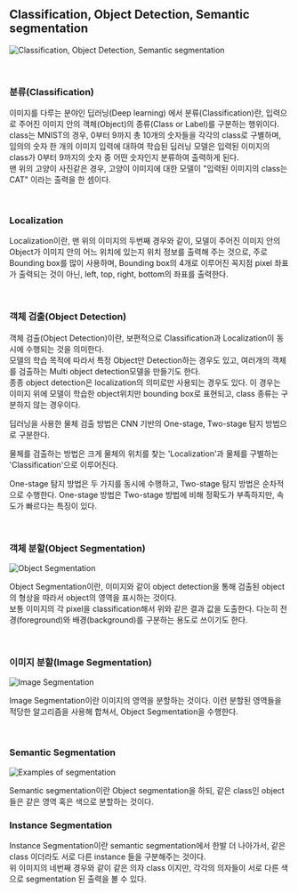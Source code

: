 ## Classification, Object Detection, Semantic segmentation
![Classification, Object Detection, Semantic segmentation](https://img1.daumcdn.net/thumb/R1280x0/?scode=mtistory2&fname=http%3A%2F%2Fcfile26.uf.tistory.com%2Fimage%2F999C58335BA4941F0FB548)

<br>

### 분류(Classification)

이미지를 다루는 분야인 딥러닝(Deep learning) 에서 분류(Classification)란, 입력으로 주어진 이미지 안의 객체(Object)의 종류(Class or Label)를 구분하는 행위이다.<br>
class는 MNIST의 경우, 0부터 9까지 총 10개의 숫자들을 각각의 class로 구별하며, 임의의 숫자 한 개의 이미지 입력에 대하여 학습된 딥러닝 모델은 입력된 이미지의 class가 0부터 9까지의 숫자 중 어떤 숫자인지 분류하여 출력하게 된다. <br>
맨 위의 고양이 사진같은 경우, 고양이 이미지에 대한 모델이 "입력된 이미지의 class는 CAT" 이라는 출력을 한 셈이다.

<br>

### Localization

Localization이란, 맨 위의 이미지의 두번째 경우와 같이, 모델이 주어진 이미지 안의 Object가 이미지 안의 어느 위치에 있는지 위치 정보를 출력해 주는 것으로,
주로 Bounding box를 많이 사용하며, Bounding box의 4개로 이루어진 꼭지점 pixel 좌표가 출력되는 것이 아닌, left, top, right, bottom의 좌표를 출력한다.

<br>

### 객체 검출(Object Detection)

객체 검출(Object Detection)이란, 보편적으로 Classification과 Localization이 동시에 수행되는 것을 의미한다.<br>
모델의 학습 목적에 따라서 특정 Object만 Detection하는 경우도 있고, 여러개의 객체를 검출하는 Multi object detection모델을 만들기도 한다.<br>
종종 object detection은 localization의 의미로만 사용되는 경우도 있다. 이 경우는 이미지 위에 모델이 학습한 object위치만 bounding box로 표현되고, class 종류는 구분하지 않는 경우이다.

딥러닝을 사용한 물체 검출 방법은 CNN 기반의 One-stage, Two-stage 탐지 방법으로 구분한다.

물체를 검출하는 방법은 크게 물체의 위치를 찾는 'Localization'과 물체를 구별하는 'Classification'으로 이루어진다.

One-stage 탐지 방법은 두 가지를 동시에 수행하고, Two-stage 탐지 방법은 순차적으로 수행한다.
One-stage 방법은 Two-stage 방법에 비해 정확도가 부족하지만, 속도가 빠르다는 특징이 있다.

<br>

### 객체 분할(Object Segmentation)

![Object Segmentation](https://img1.daumcdn.net/thumb/R1280x0/?scode=mtistory2&fname=http%3A%2F%2Fcfile30.uf.tistory.com%2Fimage%2F9901D14E5BA49A172745A7)

Object Segmentation이란, 이미지와 같이 object detection을 통해 검출된 object의 형상을 따라서 object의 영역을 표시하는 것이다.<br>
보통 이미지의 각 pixel을 classification해서 위와 같은 결과 값을 도출한다. 다눈히 전경(foreground)와 배경(background)를 구분하는 용도로 쓰이기도 한다.

<br>

### 이미지 분할(Image Segmentation)

![Image Segmentation](https://img1.daumcdn.net/thumb/R1280x0/?scode=mtistory2&fname=http%3A%2F%2Fcfile6.uf.tistory.com%2Fimage%2F99964B475BA49AE308343F)

Image Segmentation이란 이미지의 영역을 분할하는 것이다. 이런 분할된 영역들을 적당한 알고리즘을 사용해 합쳐서, Object Segmentation을 수행한다.

<br>

### Semantic Segmentation

![Examples of segmentation](https://img1.daumcdn.net/thumb/R1280x0/?scode=mtistory2&fname=http%3A%2F%2Fcfile29.uf.tistory.com%2Fimage%2F9921E94E5BA49B92107B0D)

Semantic segmentation이란 Object segmentation을 하되, 같은 class인 object들은 같은 영역 혹은 색으로 분할하는 것이다.

### Instance Segmentation

Instance Segmentation이란 semantic segmentation에서 한발 더 나아가서, 같은 class 이더라도 서로 다른 instance 들을 구분해주는 것이다.<br>
위 이미지의 네번째 경우와 같이 같은 의자 class 이지만, 각각의 의자들이 서로 다른 색으로 segmentation 된 출력을 볼 수 있다. 